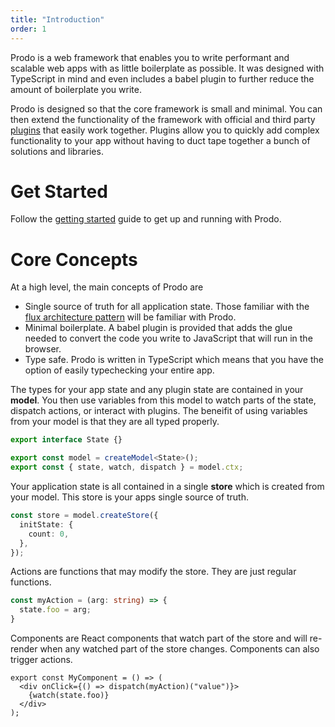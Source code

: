 ```yaml
---
title: "Introduction"
order: 1
---
```


Prodo is a web framework that enables you to write performant and scalable web
apps with as little boilerplate as possible. It was designed with TypeScript in
mind and even includes a babel plugin to further reduce the amount of
boilerplate you write.

Prodo is designed so that the core framework is small and minimal. You can then
extend the functionality of the framework with official and third party
[plugins](./plugins.md) that easily work together. Plugins allow you to quickly
add complex functionality to your app without having to duct tape together a
bunch of solutions and libraries.

# Get Started

Follow the [getting started](./getting_started.md) guide to get up and running
with Prodo.

# Core Concepts

At a high level, the main concepts of Prodo are

- Single source of truth for all application state. Those familiar with the
  [flux architecture pattern](https://facebook.github.io/flux/) will be familiar
  with Prodo.
- Minimal boilerplate. A babel plugin is provided that adds the glue needed to
  convert the code you write to JavaScript that will run in the browser.
- Type safe. Prodo is written in TypeScript which means that you have the option
  of easily typechecking your entire app.
  
The types for your app state and any plugin state are contained in your
**model**. You then use variables from this model to watch parts of the state,
dispatch actions, or interact with plugins. The beneifit of using variables from
your model is that they are all typed properly.

```ts
export interface State {}

export const model = createModel<State>();
export const { state, watch, dispatch } = model.ctx;
```

Your application state is all contained in a single **store** which is created
from your model. This store is your apps single source of truth.

```ts
const store = model.createStore({
  initState: {
    count: 0,
  },
});
```

Actions are functions that may modify the store. They are just regular
functions.

```ts
const myAction = (arg: string) => {
  state.foo = arg;
}
```

Components are React components that watch part of the store and will re-render
when any watched part of the store changes. Components can also trigger actions.

```tsx
export const MyComponent = () => (
  <div onClick={() => dispatch(myAction)("value")}>
    {watch(state.foo)}
  </div>
);
```
